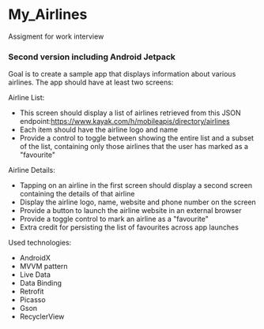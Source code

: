 # My_Airlines
Assigment for work interview

### Second version including Android Jetpack

Goal is to create a sample app that displays information about
various airlines.
The app should have at least two screens:

Airline List:
- This screen should display a list of airlines retrieved from this JSON endpoint:https://www.kayak.com/h/mobileapis/directory/airlines
- Each item should have the airline logo and name
- Provide a control to toggle between showing the entire list and a subset of the list, containing only those airlines that the user has marked as a "favourite"

Airline Details:
- Tapping on an airline in the first screen should display a second screen containing the details of that airline
- Display the airline logo, name, website and phone number on the screen
- Provide a button to launch the airline website in an external browser
- Provide a toggle control to mark an airline as a "favourite"
- Extra credit for persisting the list of favourites across app launches

Used technologies:
- AndroidX
- MVVM pattern
- Live Data
- Data Binding
- Retrofit
- Picasso
- Gson
- RecyclerView
